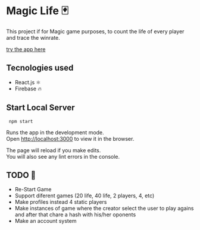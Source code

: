 # Magic Life 🃏

This project if for Magic game purposes, to count the life of every player and trace the winrate.

[try the app here](https://cococov.github.io/magiclife/)

## Tecnologies used
- React.js ⚛
- Firebase 🔥

## Start Local Server
```
 npm start
```

Runs the app in the development mode.<br />
Open [http://localhost:3000](http://localhost:3000) to view it in the browser.

The page will reload if you make edits.<br />
You will also see any lint errors in the console.

## TODO 🚀
- Re-Start Game
- Support diferent games (20 life, 40 life, 2 players, 4, etc)
- Make profiles instead 4 static players
- Make instances of game where the creator select the user to play agains and after that chare a hash with his/her oponents
- Make an account system
